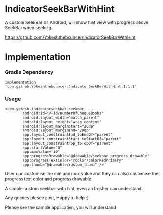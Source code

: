 # IndicatorSeekBarWithHint
A custom SeekBar on Android, will show hint view with progress above SeekBar when seeking.

https://github.com/Yokeshthebouncer/IndicatorSeekBarWithHint

# Implementation

### Gradle Dependency

```
implementation 'com.github.Yokeshthebouncer:IndicatorSeekBarWithHint:1.1.1'
```

### Usage

```
<com.yokesh.indicatorseekbar.SeekBar
        android:id="@+id/numberOfChequeBooks"
        android:layout_width="match_parent"
        android:layout_height="wrap_content"
        android:layout_marginStart="20dp"
        android:layout_marginEnd="20dp"
        app:layout_constraintEnd_toEndOf="parent"
        app:layout_constraintStart_toStartOf="parent"
        app:layout_constraintTop_toTopOf="parent"
        app:startValue="0"
        app:maxValue="10"
        app:progressDrawable="@drawable/seekbar_progress_drawable"
        app:progressTextColor="@color/colorRedPrimary"
        app:thumb="@drawable/custom_thumb" />
```
       
       
User can customise the min and max value and they can also customise the progress text color and progress drawable. 

A simple custom seekbar with hint, even an fresher can understand.

Any queries plesee post, Happy to help :) 

Please see the sample application, you will understand
